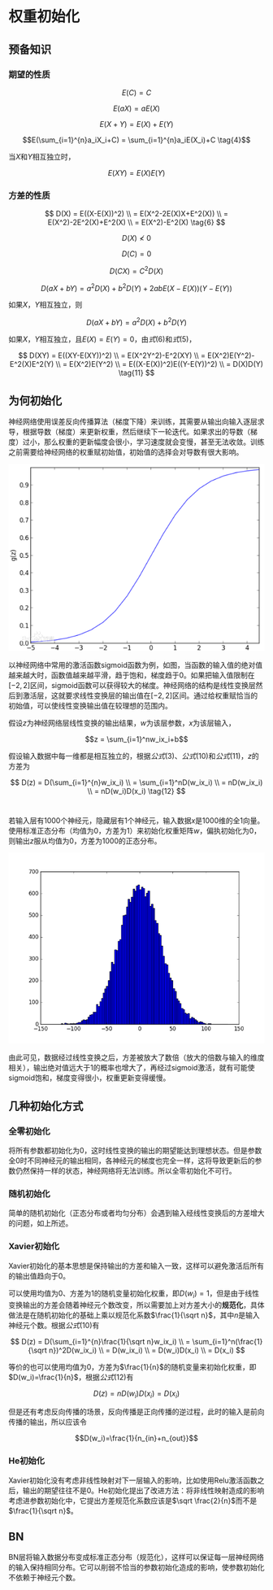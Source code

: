 # 权重初始化

## 预备知识

### 期望的性质

$$E(C) = C \tag{1}$$

$$E(aX) = aE(X) \tag{2}$$

$$E(X+Y) = E(X)+E(Y) \tag{3}$$

$$E(\sum_{i=1}^{n}a_iX_i+C) = \sum_{i=1}^{n}a_iE(X_i)+C \tag{4}$$

当$X$和$Y$相互独立时，

$$E(XY) = E(X)E(Y) \tag{5}$$

### 方差的性质

$$
D(X) = E((X-E(X))^2) \\
= E(X^2-2E(X)X+E^2(X)) \\
= E(X^2)-2E^2(X)+E^2(X) \\
= E(X^2)-E^2(X) \tag{6}
$$

$$D(X) \not< 0 \tag{7}$$

$$D(C) = 0 \tag{8}$$

$$D(CX) = C^2D(X) \tag{9}$$

$$D(aX+bY) = a^2D(X)+b^2D(Y)+2abE(X-E(X))(Y-E(Y))$$

如果$X$，$Y$相互独立，则

$$D(aX+bY) = a^2D(X)+b^2D(Y) \tag{10}$$

如果$X$，$Y$相互独立，且$E(X)=E(Y)=0$，由$式(6)$和$式(5)$，

$$
D(XY) = E((XY-E(XY))^2) \\
= E(X^2Y^2)-E^2(XY) \\
= E(X^2)E(Y^2)-E^2(X)E^2(Y) \\
= E(X^2)E(Y^2) \\
= E((X-E(X))^2)E((Y-E(Y))^2) \\
= D(X)D(Y) \tag{11}
$$


## 为何初始化

神经网络使用误差反向传播算法（梯度下降）来训练，其需要从输出向输入逐层求导，根据导数（梯度）来更新权重，然后继续下一轮迭代。如果求出的导数（梯度）过小，那么权重的更新幅度会很小，学习速度就会变慢，甚至无法收敛。训练之前需要给神经网络的权重赋初始值，初始值的选择会对导数有很大影响。

![sigmoid函数](sigmoid函数.png)

以神经网络中常用的激活函数sigmoid函数为例，如图，当函数的输入值的绝对值越来越大时，函数值越来越平滑，趋于饱和，梯度趋于0。如果把输入值限制在$[-2,2]$区间，sigmoid函数可以获得较大的梯度。神经网络的结构是线性变换层然后到激活层，这就要求线性变换层的输出值在$[-2,2]$区间。通过给权重赋恰当的初始值，可以使线性变换输出值在较理想的范围内。

假设$z$为神经网络层线性变换的输出结果，$w$为该层参数，$x$为该层输入，

$$z = \sum_{i=1}^nw_ix_i+b$$

假设输入数据中每一维都是相互独立的，根据$公式(3)$、$公式(10)$和$公式(11)$，$z$的方差为

$$
D(z) = D(\sum_{i=1}^{n}w_ix_i) \\
= \sum_{i=1}^nD(w_ix_i) \\
= nD(w_ix_i) \\
= nD(w_i)D(x_i) \tag{12}
$$
<br>

若输入层有1000个神经元，隐藏层有1个神经元，输入数据$x$是1000维的全1向量。使用标准正态分布（均值为0，方差为1）来初始化权重矩阵$w$，偏执初始化为0，则输出$z$服从均值为0，方差为1000的正态分布。


![正态分布](正态分布.png)

由此可见，数据经过线性变换之后，方差被放大了数倍（放大的倍数与输入的维度相关），输出绝对值远大于1的概率也增大了，再经过sigmoid激活，就有可能使sigmoid饱和，梯度变得很小，权重更新变得缓慢。

## 几种初始化方式

### 全零初始化

将所有参数都初始化为0，这时线性变换的输出的期望能达到理想状态。但是参数全0时不同神经元的输出相同，各神经元的梯度也完全一样，这将导致更新后的参数仍然保持一样的状态，神经网络将无法训练。所以全零初始化不可行。

### 随机初始化

简单的随机初始化（正态分布或者均匀分布）会遇到输入经线性变换后的方差增大的问题，如上所述。

### Xavier初始化

Xavier初始化的基本思想是保持输出的方差和输入一致，这样可以避免激活后所有的输出值趋向于0。

可以使用均值为0、方差为1的随机变量初始化权重，即$D(w_i)=1$，但是由于线性变换输出的方差会随着神经元个数改变，所以需要加上对方差大小的**规范化**，具体做法是在随机初始化的基础上乘以规范化系数$\frac{1}{\sqrt n}$，其中$n$是输入神经元个数。根据$公式(10)$有

$$
D(z) = D(\sum_{i=1}^{n}\frac{1}{\sqrt n}w_ix_i) \\
= \sum_{i=1}^n(\frac{1}{\sqrt n})^2D(w_ix_i) \\
= D(w_ix_i) \\
= D(w_i)D(x_i) \\
= D(x_i)
$$

等价的也可以使用均值为0，方差为$\frac{1}{n}$的随机变量来初始化权重，即$D(w_i)=\frac{1}{n}$，根据$公式(12)$有

$$D(z) = nD(w_i)D(x_i) = D(x_i)$$

但是还有考虑反向传播的场景，反向传播是正向传播的逆过程，此时的输入是前向传播的输出，所以应该令

$$D(w_i)=\frac{1}{n_{in}+n_{out}}$$

### He初始化

Xavier初始化没有考虑非线性映射对下一层输入的影响，比如使用Relu激活函数之后，输出的期望往往不是0。He初始化提出了改进方法：将非线性映射造成的影响考虑进参数初始化中，它提出方差规范化系数应该是$\sqrt \frac{2}{n}$而不是$\frac{1}{\sqrt n}$。

## BN

BN层将输入数据分布变成标准正态分布（规范化），这样可以保证每一层神经网络的输入保持相同分布。它可以削弱不恰当的参数初始化造成的影响，使参数初始化不依赖于神经元个数。